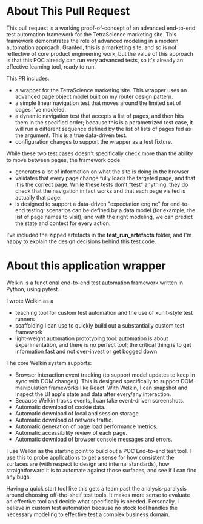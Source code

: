 # About This Pull Request

This pull request is a working proof-of-concept of an advanced end-to-end test automation framework for the TetraScience marketing site. This framework demonstrates the role of advanced modeling in a modern automation approach. Granted, this is a marketing site, and so is not reflective of core product engineering work, but the value of this approach is that this POC already can run very advanced tests, so it's already an effective learning tool, ready to run.   

This PR includes:
* a wrapper for the TetraScience marketing site. This wrapper uses an advanced page object model built on my router design pattern.
* a simple linear navigation test that moves around the limited set of pages I've modeled.
* a dynamic navigation test that accepts a list of pages, and then hits them in the specified order; because this is a parametrized test case, it will run a different sequence defined by the list of lists of pages fed as the argument. This is a true data-driven test. 
* configuration changes to support the wrapper as a test fixture.

While these two test cases doesn't specifically check more than the ability to move between pages, the framework code  
* generates a lot of information on what the site is doing in the browser
* validates that every page change fully loads the targeted page, and that it is the correct page. While these tests don't "test" anything, they do check that the navigation in fact works and that each page visited is actually that page.
* is designed to support a data-driven "expectation engine" for end-to-end testing: scenarios can be defined by a data model (for example, the list of page names to visit), and with the right modeling, we can predict the state and context for every action.  

I've included the zipped artefacts in the **test_run_artefacts** folder, and I'm happy to explain the design decisions behind this test code. 


# About this application wrapper 

Welkin is a functional end-to-end test automation framework written in Python, using pytest. 

I wrote Welkin as a
* teaching tool for custom test automation and the use of xunit-style test runners
* scaffolding I can use to quickly build out a substantially custom test framework
* light-weight automation prototyping tool: automation is about experimentation, and there is no perfect tool; the critical thing is to get information fast and not over-invest or get bogged down  


The core Welkin system supports:
* Browser interaction event tracking (to support model updates to keep in sync with DOM changes). This is designed specifically to support DOM-manipulation frameworks like React. With Welkin, I can snapshot and inspect the UI app's state and data after every/any interaction. 
* Because Welkin tracks events, I can take event-driven screenshots.
* Automatic download of cookie data.
* Automatic download of local and session storage.
* Automatic download of network traffic.
* Automatic generation of page load performance metrics. 
* Automatic accessibility review of each page.
* Automatic download of browser console messages and errors.

I use Welkin as the starting point to build out a POC End-to-end test tool. I use this to probe applications to get a sense for how consistent the surfaces are (with respect to design and internal standards), how straightforward it is to automate against those surfaces, and see if I can find any bugs.

Having a quick start tool like this gets a team past the analysis-paralysis around choosing off-the-shelf test tools. It makes more sense to evaluate an effective tool and decide what specifically is needed. Personally, I believe in custom test automation because no stock tool handles the necessary modeling to effective test a complex business domain.   
